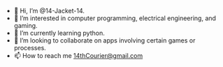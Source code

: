 - 👋 Hi, I’m @14-Jacket-14.
- 👀 I’m interested in computer programming, electrical engineering, and gaming.
- 🌱 I’m currently learning python.
- 💞️ I’m looking to collaborate on apps involving certain games or processes.
- 📫 How to reach me 14thCourier@gmail.com

<!---
14-Jacket-14/14-Jacket-14 is a ✨ special ✨ repository because its `README.md` (this file) appears on your GitHub profile.
You can click the Preview link to take a look at your changes.
--->
